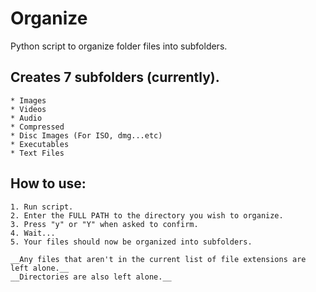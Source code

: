 # Organize

Python script to organize folder files into subfolders.

## Creates 7 subfolders (currently).

    * Images
    * Videos
    * Audio
    * Compressed
    * Disc Images (For ISO, dmg...etc)
    * Executables
    * Text Files

## How to use:

    1. Run script.
    2. Enter the FULL PATH to the directory you wish to organize.
    3. Press "y" or "Y" when asked to confirm.
    4. Wait...
    5. Your files should now be organized into subfolders.

    __Any files that aren't in the current list of file extensions are left alone.__
    __Directories are also left alone.__
